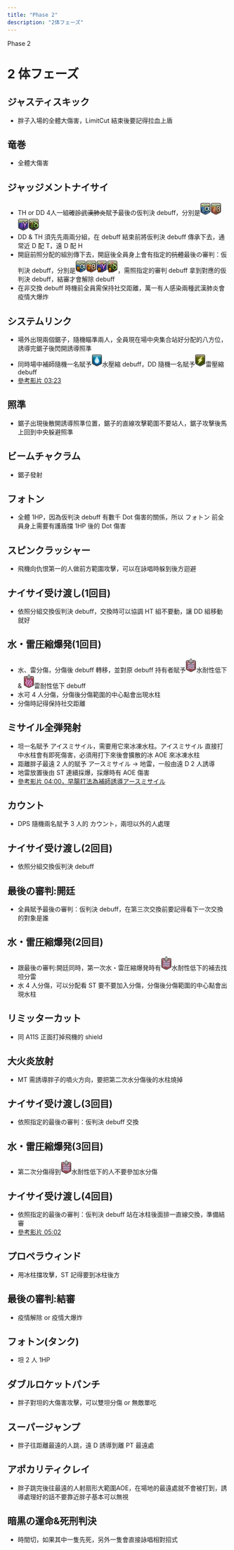 ```yaml
---
title: "Phase 2"
description: "2体フェーズ"
---
```


<div class="page-header phase2">
  <div class="page-header-content">
    <p>Phase 2</p>
    <h1>2 体フェーズ</h1>
  </div>
</div>

<Timeline>
  <template v-slot:timeline-content>
    <li><span>0:00</span><RouterLink to="#ジャスティスキック">ジャスティスキック</RouterLink></li>
    <li><span>0:10</span><RouterLink to="#竜巻">竜巻</RouterLink></li>
    <li><span>0:13</span><RouterLink to="#ジャッジメントナイサイ">ジャッジメントナイサイ</RouterLink></li>
    <li><span>0:20</span><RouterLink to="#システムリンク">システムリンク</RouterLink></li>
    <li><span>0:28</span><RouterLink to="#照準">照準</RouterLink></li>
    <li><span>0:29</span><RouterLink to="#ビームチャクラム">ビームチャクラム</RouterLink></li>
    <li><span>0:35</span><RouterLink to="#フォトン">フォトン</RouterLink></li>
    <li><span>0:45</span><RouterLink to="#スピンクラッシャー">スピンクラッシャー</RouterLink></li>
    <li><span>----</span><RouterLink to="#ナイサイ受け渡し-1回目">ナイサイ受け渡し(1回目)</RouterLink></li>
    <li><span>0:50</span><RouterLink to="#水・雷圧縮爆発-1回目">水・雷圧縮爆発(1回目)</RouterLink></li>
    <li><span>0:57</span><RouterLink to="#ミサイル全弾発射">ミサイル全弾発射</RouterLink></li>
    <li><span>1:06</span><RouterLink to="#カウント">カウント</RouterLink></li>
    <li><span>----</span><RouterLink to="#ナイサイ受け渡し-2回目">ナイサイ受け渡し(2回目)</RouterLink></li>
    <li><span>1:21</span><RouterLink to="#最後の審判-開廷">最後の審判:開廷</RouterLink></li>
    <li><span>1:21</span><RouterLink to="#水・雷圧縮爆発-2回目">水・雷圧縮爆発(2回目)</RouterLink></li>
    <li><span>1:26</span><RouterLink to="#リミッターカット">リミッターカット</RouterLink></li>
    <li><span>1:28</span><RouterLink to="#大火炎放射">大火炎放射</RouterLink></li>
    <li><span>----</span><RouterLink to="#ナイサイ受け渡し-3回目">ナイサイ受け渡し(3回目)</RouterLink></li>
    <li><span>1:40</span><RouterLink to="#竜巻">竜巻</RouterLink></li>
    <li><span>1:49</span><RouterLink to="#水・雷圧縮爆発-3回目">水・雷圧縮爆発(3回目)</RouterLink></li>
    <li><span>----</span><RouterLink to="#ナイサイ受け渡し-4回目">ナイサイ受け渡し(4回目)</RouterLink></li>
    <li><span>2:07</span><RouterLink to="#プロペラウィンド">プロペラウィンド</RouterLink></li>
    <li><span>2:09</span><RouterLink to="#最後の審判-結審">最後の審判:結審</RouterLink></li>
    <li><span>2:20</span><RouterLink to="#フォトン(タンク)">フォトン(タンク)</RouterLink></li>
    <li><span>2:35</span><RouterLink to="#ダブルロケットパンチ">ダブルロケットパンチ</RouterLink></li>
    <li><span>2:35</span><RouterLink to="#スーパージャンプ">スーパージャンプ</RouterLink></li>
    <li><span>2:38</span><RouterLink to="#アポカリティクレイ">アポカリティクレイ</RouterLink></li>
    <li><span>2:48</span><RouterLink to="#竜巻">竜巻</RouterLink></li>
    <li><span>2:55</span><RouterLink to="#竜巻">竜巻</RouterLink></li>
    <li><span>3:10</span><RouterLink to="#暗黒の運命-死刑判決">暗黒の運命&死刑判決(時間切れ)</RouterLink></li>
  </template>
</Timeline>

## ジャスティスキック
- 胖子入場的全體大傷害，LimitCut 結束後要記得拉血上盾

## 竜巻
- 全體大傷害

## ジャッジメントナイサイ
- TH or DD 4人一組~~確診武漢肺炎~~賦予最後の仮判決 debuff，分別是![debuff](015000-015221.png)![debuff](015000-015222.png)![debuff](015000-015201.png)![debuff](015000-015202.png)
- DD & TH 須先先兩兩分組，在 debuff 結束前將仮判決 debuff 傳承下去，通常近 D 配 T，遠 D 配 H
- 開庭前照分配的組別傳下去，開庭後全員身上會有指定的~~抗體~~最後の審判：仮判決 debuff，分別是![debuff](015000-015223.png)![debuff](015000-015224.png)![debuff](015000-015203.png)![debuff](015000-015204.png)，需照指定的審判 debuff 拿到對應的仮判決 debuff，結審才會解除 debuff
- 在非交換 debuff 時機前全員需保持社交距離，萬一有人感染兩種武漢肺炎會疫情大爆炸

## システムリンク
- 場外出現兩個鋸子，隨機瞄準兩人，全員現在場中央集合站好分配的八方位，誘導完鋸子後閃開誘導照準
- 同時場中補師隨機一名賦予![debuff](015000-015696.png)水壓縮 debuff，DD 隨機一名賦予![debuff](015000-015697.png)雷壓縮 debuff
- [參考影片 03:23](https://www.twitch.tv/videos/522822933?t=00h03m23s)

## 照準
- 鋸子出現後散開誘導照準位置，鋸子的直線攻擊範圍不要站人，鋸子攻擊後馬上回到中央躲避照準

## ビームチャクラム
- 鋸子發射

## フォトン
- 全體 1HP，因為仮判決 debuff 有數千 Dot 傷害的關係，所以 フォトン 前全員身上需要有護盾擋 1HP 後的 Dot 傷害

## スピンクラッシャー
- 飛機向仇恨第一的人做前方範圍攻擊，可以在詠唱時躲到後方迴避

## ナイサイ受け渡し(1回目)
- 依照分組交換仮判決 debuff，交換時可以協調 HT 組不要動，讓 DD 組移動就好

## 水・雷圧縮爆発(1回目)
- 水、雷分傷，分傷後 debuff 轉移，並對原 debuff 持有者賦予![debuff](015000-015698.png)水耐性低下 & ![debuff](015000-015597.png)雷耐性低下 debuff
- 水可 4 人分傷，分傷後分傷範圍的中心點會出現水柱
- 分傷時記得保持社交距離

## ミサイル全弾発射
- 坦一名賦予 アイスミサイル，需要用它來冰凍水柱。アイスミサイル 直接打中水柱會有即死傷害，必須用打下來後會擴散的冰 AOE 來冰凍水柱
- 距離胖子最遠 2 人的賦予 アースミサイル → 地雷，一般由遠 D 2 人誘導
- 地雷放置後由 ST 連續採爆，採爆時有 AOE 傷害
- [參考影片 04:00，早腸打法為補師誘導アースミサイル](https://www.twitch.tv/videos/522822933?t=00h04m00s)

## カウント
- DPS 隨機兩名賦予 3 人的 カウント，兩坦以外的人處理

## ナイサイ受け渡し(2回目)
- 依照分組交換仮判決 debuff

## 最後の審判:開廷
- 全員賦予最後の審判：仮判決 debuff，在第三次交換前要記得看下一次交換的對象是誰

## 水・雷圧縮爆発(2回目)
- 跟最後の審判:開廷同時，第一次水・雷圧縮爆発時有![debuff](015000-015698.png)水耐性低下的補去找坦分雷
- 水 4 人分傷，可以分配看 ST 要不要加入分傷，分傷後分傷範圍的中心點會出現水柱

## リミッターカット
- 同 A11S 正面打掉飛機的 shield

## 大火炎放射
- MT 需誘導胖子的噴火方向，要把第二次水分傷後的水柱燒掉

## ナイサイ受け渡し(3回目)
- 依照指定的最後の審判：仮判決 debuff 交換

## 水・雷圧縮爆発(3回目)
- 第二次分傷得到![debuff](015000-015698.png)水耐性低下的人不要參加水分傷

## ナイサイ受け渡し(4回目)
- 依照指定的最後の審判：仮判決 debuff 站在冰柱後面排一直線交換，準備結審
- [參考影片 05:02](https://www.twitch.tv/videos/522822933?t=00h05m02s)

## プロペラウィンド
- 用冰柱擋攻擊，ST 記得要到冰柱後方

## 最後の審判:結審
- 疫情解除 or 疫情大爆炸

## フォトン(タンク)
- 坦 2 人 1HP

## ダブルロケットパンチ
- 胖子對坦的大傷害攻擊，可以雙坦分傷 or 無敵單吃

## スーパージャンプ
- 胖子往距離最遠的人跳，遠 D 誘導到離 PT 最遠處

## アポカリティクレイ
- 胖子跳完後往最遠的人射扇形大範圍AOE，在場地的最遠處就不會被打到，誘導處理好的話不要靠近胖子基本可以無視

## 暗黒の運命&死刑判決
- 時間切，如果其中一隻先死，另外一隻會直接詠唱相對招式